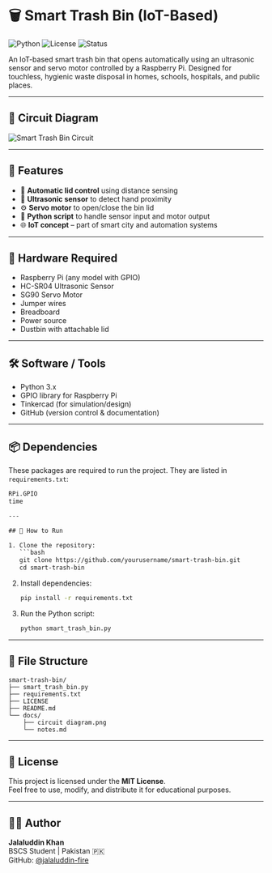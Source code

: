 # 🗑️ Smart Trash Bin (IoT-Based)

![Python](https://img.shields.io/badge/Python-3.9-blue.svg)
![License](https://img.shields.io/badge/License-MIT-green.svg)
![Status](https://img.shields.io/badge/Status-Completed-brightgreen.svg)

An IoT-based smart trash bin that opens automatically using an ultrasonic sensor and servo motor controlled by a Raspberry Pi. Designed for touchless, hygienic waste disposal in homes, schools, hospitals, and public places.

---

## 📸 Circuit Diagram

![Smart Trash Bin Circuit](docs/circuit_diagram.png)

---

## 🧠 Features

- 🤖 **Automatic lid control** using distance sensing  
- 📡 **Ultrasonic sensor** to detect hand proximity  
- ⚙️ **Servo motor** to open/close the bin lid  
- 🐍 **Python script** to handle sensor input and motor output  
- 🌐 **IoT concept** – part of smart city and automation systems  

---

## 🔌 Hardware Required

- Raspberry Pi (any model with GPIO)
- HC-SR04 Ultrasonic Sensor
- SG90 Servo Motor
- Jumper wires
- Breadboard
- Power source
- Dustbin with attachable lid

---

## 🛠️ Software / Tools

- Python 3.x  
- GPIO library for Raspberry Pi  
- Tinkercad (for simulation/design)  
- GitHub (version control & documentation)

---

## 📦 Dependencies

These packages are required to run the project. They are listed in `requirements.txt`:

```txt
RPi.GPIO
time  

---

## 🚀 How to Run

1. Clone the repository:
   ```bash
   git clone https://github.com/yourusername/smart-trash-bin.git
   cd smart-trash-bin
   ```

2. Install dependencies:
   ```bash
   pip install -r requirements.txt
   ```

3. Run the Python script:
   ```bash
   python smart_trash_bin.py
   ```

---

## 📂 File Structure

```
smart-trash-bin/
├── smart_trash_bin.py
├── requirements.txt
├── LICENSE
├── README.md
└── docs/
    ├── circuit diagram.png
    └── notes.md
```

---

## 📜 License

This project is licensed under the **MIT License**.  
Feel free to use, modify, and distribute it for educational purposes.

---

## 🙋‍♂️ Author

**Jalaluddin Khan**  
BSCS Student | Pakistan 🇵🇰  
GitHub: [@jalaluddin-fire](https://github.com/jalaluddin-fire)
